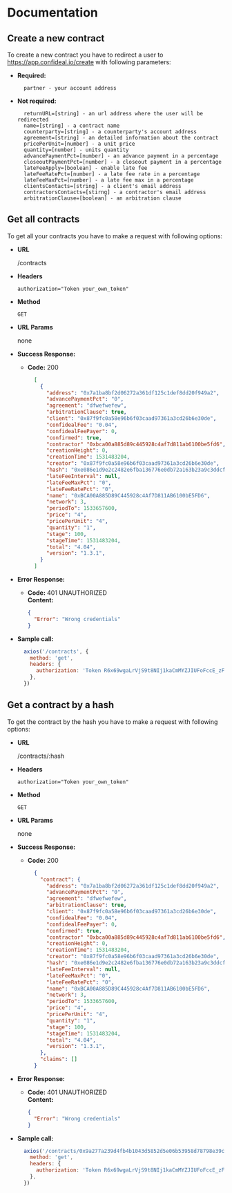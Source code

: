 # Documentation

## Create a new contract

To create a new contract you have to redirect a user to https://app.confideal.io/create with following parameters:

* **Required:**  
  ```
    partner - your account address
  ```

* **Not required:**
  ```
    returnURL=[string] - an url address where the user will be redirected
    name=[string] - a contract name
    counterparty=[string] - a counterparty's account address
    agreement=[string] - an detailed information about the contract
    pricePerUnit=[number] - a unit price
    quantity=[number] - units quantity
    advancePaymentPct=[number] - an advance payment in a percentage
    closeoutPaymentPct=[number] - a closeout payment in a percentage
    lateFeeApply=[boolean] - enable late fee
    lateFeeRatePct=[number] - a late fee rate in a percentage
    lateFeeMaxPct=[number] - a late fee max in a percentage
    clientsContacts=[string] - a client's email address
    contractorsContacts=[stirng] - a contractor's email address
    arbitrationClause=[boolean] - an arbitration clause
  ```

## Get all contracts

To get all your contracts you have to make a request with following options:

* **URL**

  /contracts

* **Headers**
  
  `authorization="Token your_own_token"`
  
* **Method**

  `GET`
  
* **URL Params**

  none

* **Success Response:**

  * **Code:** 200  
    ```json
      [
        {
          "address": "0x7a1ba8bf2d06272a361df125c1def8dd20f949a2",
          "advancePaymentPct": "0",
          "agreement": "dfwefwefew",
          "arbitrationClause": true,
          "client": "0x87f9fc0a58e96b6f03caad97361a3cd26b6e30de",
          "confidealFee": "0.04",
          "confidealFeePayer": 0,
          "confirmed": true,
          "contractor" "0xbca00a885d89c445928c4af7d811ab6100be5fd6",
          "creationHeight": 0,
          "creationTime": 1531483204,
          "creator": "0x87f9fc0a58e96b6f03caad97361a3cd26b6e30de",
          "hash": "0xe086e1d9e2c2482e6fba136776e0db72a163b23a9c3ddcfe72f6de1e4f508d45",
          "lateFeeInterval": null,
          "lateFeeMaxPct": "0",
          "lateFeeRatePct": "0",
          "name": "0xBCA00A885D89C445928c4Af7D811AB6100bE5FD6",
          "network": 3,
          "periodTo": 1533657600,
          "price": "4",
          "pricePerUnit": "4",
          "quantity": "1",
          "stage": 100,
          "stageTime": 1531483204,
          "total": "4.04",
          "version": "1.3.1",
        }
      ]
    ```

* **Error Response:**

  * **Code:** 401 UNAUTHORIZED  
    **Content:**  
    ```json
    {
      "Error": "Wrong credentials"
    }
    ```

* **Sample call:**

  ```js
    axios('/contracts', {
      method: 'get',
      headers: {
        authorization: 'Token R6x69wgaLrVjS9t8NIj1kaCmMYZJIUFoFccE_zFN9lI',
      },
    })
  ```

## Get a contract by a hash

To get the contract by the hash you have to make a request with following options:

* **URL**

  /contracts/:hash

* **Headers**
  
  `authorization="Token your_own_token"`
  
* **Method**

  `GET`
  
* **URL Params**

  none

* **Success Response:**

  * **Code:** 200  
    ```json
      {
        "contract": {
          "address": "0x7a1ba8bf2d06272a361df125c1def8dd20f949a2",
          "advancePaymentPct": "0",
          "agreement": "dfwefwefew",
          "arbitrationClause": true,
          "client": "0x87f9fc0a58e96b6f03caad97361a3cd26b6e30de",
          "confidealFee": "0.04",
          "confidealFeePayer": 0,
          "confirmed": true,
          "contractor" "0xbca00a885d89c445928c4af7d811ab6100be5fd6",
          "creationHeight": 0,
          "creationTime": 1531483204,
          "creator": "0x87f9fc0a58e96b6f03caad97361a3cd26b6e30de",
          "hash": "0xe086e1d9e2c2482e6fba136776e0db72a163b23a9c3ddcfe72f6de1e4f508d45",
          "lateFeeInterval": null,
          "lateFeeMaxPct": "0",
          "lateFeeRatePct": "0",
          "name": "0xBCA00A885D89C445928c4Af7D811AB6100bE5FD6",
          "network": 3,
          "periodTo": 1533657600,
          "price": "4",
          "pricePerUnit": "4",
          "quantity": "1",
          "stage": 100,
          "stageTime": 1531483204,
          "total": "4.04",
          "version": "1.3.1",
        },
        "claims": []
      }
    ```

* **Error Response:**

  * **Code:** 401 UNAUTHORIZED  
    **Content:**  
    ```json
    {
      "Error": "Wrong credentials"
    }
    ```

* **Sample call:**

  ```js
    axios('/contracts/0x9a277a239d4fb4b1043d5852d5e06b53958d78798e39c34a34ecd69b57a02cec', {
      method: 'get',
      headers: {
        authorization: 'Token R6x69wgaLrVjS9t8NIj1kaCmMYZJIUFoFccE_zFN9lI',
      },
    })
  ```
